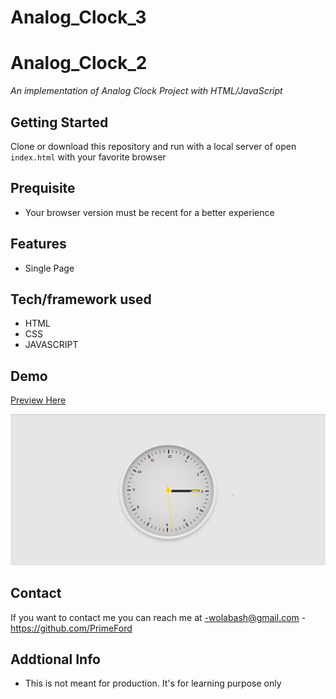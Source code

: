 # Analog_Clock_3

# Analog_Clock_2

_An implementation of Analog Clock Project with HTML/JavaScript_

## Getting Started

Clone or download this repository and run with a local server of open `index.html` with your favorite browser

## Prequisite

- Your browser version must be recent for a better experience

## Features

- Single Page

## Tech/framework used

- HTML
- CSS
- JAVASCRIPT

## Demo

[Preview Here](https://analog-clock-3-3r22ifybz-primeford.vercel.app)

![screenshot](./media/snip.png)

## Contact

If you want to contact me you can reach me at
-wolabash@gmail.com -https://github.com/PrimeFord

## Addtional Info

- This is not meant for production. It's for learning purpose only

